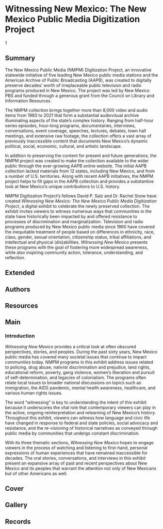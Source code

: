 # Witnessing New Mexico: The New Mexico Public Media Digitization Project

1

## Summary

The New Mexico Public Media (NMPM) Digitization Project, an innovative statewide initiative of five leading New Mexico public media stations and the American Archive of Public Broadcasting (AAPB), was created to digitally preserve decades’ worth of irreplaceable public television and radio programs produced in New Mexico. The project was led by New Mexico PBS and funded through a generous grant from the Council on Library and Information Resources.  

The NMPM collection brings together more than 8,000 video and audio items from 1960 to 2021 that form a substantial audiovisual archive illuminating aspects of the state’s complex history. Ranging from half-hour series episodes, hour-long programs, documentaries, interviews, conversations, event coverage, speeches, lectures, debates, town hall meetings, and extensive raw footage, the collection offers a vast array of previously inaccessible content that documents New Mexico’s dynamic political, social, economic, cultural, and artistic landscape. 

In addition to preserving the content for present and future generations, the NMPM project was created to make the collection available to the wider public through the ever-growing AAPB online website. The initial AAPB collection lacked materials from 12 states, including New Mexico, and from a number of U.S. territories. Along with recent AAPB initiatives, the NMPM project helps to fill gaps in the AAPB collection and provides a substantive look at New Mexico’s unique contributions to U.S. history. 

NMPM Digitization Project’s fellows David P. Saiz and Dr. Rachel Snow have created *Witnessing New Mexico: The New Mexico Public Media Digitization Project*, a digital exhibit to celebrate the newly preserved collection. The exhibit invites viewers to witness numerous ways that communities in the state have historically been impacted by and offered resistance to processes of discrimination and marginalization. Television and radio programs produced by New Mexico public media since 1960 have covered the inequitable treatment of people based on differences in ethnicity, race, class, gender, sexual orientation, citizenship status, tribal affiliations, and intellectual and physical (dis)abilities. *Witnessing New Mexico* presents these programs with the goal of fostering more widespread awareness, while also inspiring community action, tolerance, understanding, and reflection.

## Extended

## Authors

## Resources

## Main

### Introduction

*Witnessing New Mexico* provides a critical look at often obscured perspectives, stories, and peoples. During the past sixty years, New Mexico public media has covered many societal issues that continue to impact communities today. NMPM programs in this exhibit address issues related to policing, drug abuse, nativist discrimination and prejudice, land rights, educational reform, poverty, gang violence, women’s liberation and pursuit of self-determination, and legacies of colonialism. The programs often relate local issues to broader national discussions on topics such as immigration, the AIDS pandemic, mental health awareness, healthcare, and various human rights issues. 

The word “witnessing” is key to understanding the intent of this exhibit because it underscores the vital role that contemporary viewers can play in the active, ongoing reinterpretation and relearning of New Mexico’s history. Throughout this exhibit, viewers can witness how language and civic life have changed in response to federal and state policies, social advocacy and resistance, and the re-visioning of historical narratives as conveyed through public media by communities that undergo constant discrimination. 

With its three thematic sections, *Witnessing New Mexico* hopes to engage viewers in the process of watching and listening to first-hand, personal expressions of human experiences that have remained inaccessible for decades. The oral stories, conversations, and interviews in this exhibit present an expansive array of past and recent perspectives about New Mexico and its peoples that warrant the attention not only of New Mexicans but of other Americans as well.

## Cover

## Gallery 

## Records

